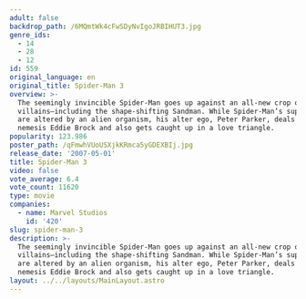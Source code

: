 ```yaml
---
adult: false
backdrop_path: /6MQmtWk4cFwSDyNvIgoJRBIHUT3.jpg
genre_ids:
  - 14
  - 28
  - 12
id: 559
original_language: en
original_title: Spider-Man 3
overview: >-
  The seemingly invincible Spider-Man goes up against an all-new crop of
  villains—including the shape-shifting Sandman. While Spider-Man’s superpowers
  are altered by an alien organism, his alter ego, Peter Parker, deals with
  nemesis Eddie Brock and also gets caught up in a love triangle.
popularity: 123.986
poster_path: /qFmwhVUoUSXjkKRmca5yGDEXBIj.jpg
release_date: '2007-05-01'
title: Spider-Man 3
video: false
vote_average: 6.4
vote_count: 11620
type: movie
companies:
  - name: Marvel Studios
    id: '420'
slug: spider-man-3
description: >-
  The seemingly invincible Spider-Man goes up against an all-new crop of
  villains—including the shape-shifting Sandman. While Spider-Man’s superpowers
  are altered by an alien organism, his alter ego, Peter Parker, deals with
  nemesis Eddie Brock and also gets caught up in a love triangle.
layout: ../../layouts/MainLayout.astro
---
```


